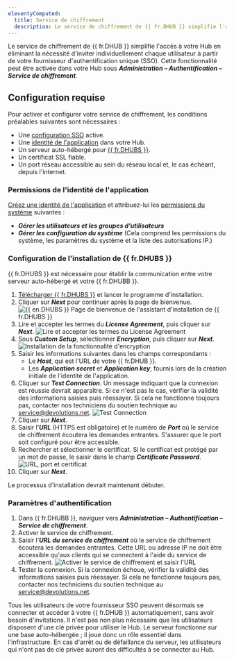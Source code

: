 ```yaml
---
eleventyComputed:
  title: Service de chiffrement
  description: Le service de chiffrement de {{ fr.DHUB }} simplifie l'accès à votre Hub en éliminant la nécessité d'inviter individuellement chaque utilisateur à partir de votre fournisseur SSO.
---
```

Le service de chiffrement de {{ fr.DHUB }} simplifie l'accès à votre Hub en éliminant la nécessité d'inviter individuellement chaque utilisateur à partir de votre fournisseur d'authentification unique (SSO). Cette fonctionnalité peut être activée dans votre Hub sous ***Administration – Authentification – Service de chiffrement***.

## Configuration requise
Pour activer et configurer votre service de chiffrement, les conditions préalables suivantes sont nécessaires :
* Une [configuration SSO](/fr/hub/getting-started/get-started-sso-hub-business/) active.
* Une [identité de l'application](#permissions-de-lidentite-de-lapplication) dans votre Hub.
* Un serveur auto-hébergé pour [{{ fr.DHUBS }}](#configuration-de-linstallation-de-devolutions-hub-services).
* Un certificat SSL fiable.
* Un port réseau accessible au sein du réseau local et, le cas échéant, depuis l'internet.

### Permissions de l'identité de l'application
[Créez une identité de l'application](/fr/hub/web-interface/administration/management/application-users/) et attribuez-lui les [permissions du système](/fr/hub/web-interface/administration/configuration-security/system-permissions/) suivantes :
* ***Gérer les utilisateurs et les groupes d’utilisateurs***
* ***Gérer les configuration du système*** (Cela comprend les permissions du système, les paramètres du système et la liste des autorisations IP.)

### Configuration de l'installation de {{ fr.DHUBS }}
{{ fr.DHUBS }} est nécessaire pour établir la communication entre votre serveur auto-hébergé et votre {{ fr.DHUBB }}.
1. [Télécharger {{ fr.DHUBS }}](https://devolutions.net/fr/password-hub/home/download/) et lancer le programme d'installation.
1. Cliquer sur ***Next*** pour continuer après la page de bienvenue.
![{{ en.DHUBS }} Page de bienvenue de l'assistant d'installation de {{ fr.DHUBS }}](https://cdnweb.devolutions.net/docs/docs_en_hub_HUBB2360_2024_1.png)
1. Lire et accepter les termes du ***License Agreement***, puis cliquer sur ***Next***.
![Lire et accepter les termes du License Agreement](https://cdnweb.devolutions.net/docs/docs_en_hub_HUBB2361_2024_1.png)
1. Sous ***Custom Setup***, sélectionner ***Encryption***, puis cliquer sur ***Next***.
![Installation de la fonctionnalité d'encryption](https://cdnweb.devolutions.net/docs/docs_en_hub_HUBB2362_2024_1.png)
1. Saisir les informations suivantes dans les champs correspondants :
    * Le ***Host***, qui est l'URL de votre {{ fr.DHUB }}.
    * Les ***Application secret*** et ***Application key***, fournis lors de la création initiale de l'identité de l'application.
1. Cliquer sur ***Test Connection***. Un message indiquant que la connexion est réussie devrait apparaître. Si ce n'est pas le cas, vérifier la validité des informations saisies puis réessayer. Si cela ne fonctionne toujours pas, contacter nos techniciens du soutien technique au [service@devolutions.net](mailto:service@devolutions.net).
![Test Connection](https://cdnweb.devolutions.net/docs/docs_en_hub_HUBB2363_2024_1.png)
1. Cliquer sur ***Next***.
1. Saisir l'***URL*** (HTTPS est obligatoire) et le numéro de ***Port*** où le service de chiffrement écoutera les demandes entrantes. S'assurer que le port soit configuré pour être accessible.
1. Rechercher et sélectionner le certificat. Si le certificat est protégé par un mot de passe, le saisir dans le champ ***Certificate Password***.
![URL, port et certificat](https://cdnweb.devolutions.net/docs/docs_en_hub_HUBB2365_2024_1.png)
1. Cliquer sur ***Next***. 

Le processus d'installation devrait maintenant débuter.

### Paramètres d'authentification
1. Dans {{ fr.DHUBB }}, naviguer vers ***Administration – Authentification – Service de chiffrement***.
1. Activer le service de chiffrement.
1. Saisir l'***URL du service de chiffrement*** où le service de chiffrement écoutera les demandes entrantes. Cette URL ou adresse IP ne doit être accessible qu'aux clients qui se connectent à l'aide du service de chiffrement.
![Activer le service de chiffrement et saisir l'URL](https://cdnweb.devolutions.net/docs/docs_en_hub_HUBB2366_2024_1.png)
1. Tester la connexion. Si la connexion échoue, vérifier la validité des informations saisies puis réessayer. Si cela ne fonctionne toujours pas, contacter nos techniciens du soutien technique au [service@devolutions.net](mailto:service@devolutions.net).

Tous les utilisateurs de votre fournisseur SSO peuvent désormais se connecter et accéder à votre {{ fr.DHUB }} automatiquement, sans avoir besoin d'invitations. Il n'est pas non plus nécessaire que les utilisateurs disposent d'une clé privée pour utiliser le Hub. Le serveur fonctionne sur une base auto-hébergée ; il joue donc un rôle essentiel dans l'infrastructure. En cas d'arrêt ou de défaillance du serveur, les utilisateurs qui n'ont pas de clé privée auront des difficultés à se connecter au Hub.